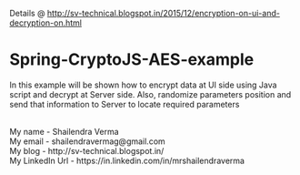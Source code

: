 Details @ http://sv-technical.blogspot.in/2015/12/encryption-on-ui-and-decryption-on.html

# Spring-CryptoJS-AES-example
In this example will be shown how to encrypt data at UI side using Java script and decrypt at Server side.  Also, randomize parameters position and send that information to Server to locate required parameters

<br>
My name - Shailendra Verma<br>
My email - shailendravermag@gmail.com<br>
My blog - http://sv-technical.blogspot.in/<br>
My LinkedIn Url - https://in.linkedin.com/in/mrshailendraverma<br>
<br>

